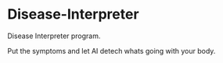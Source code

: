 # Disease-Interpreter

Disease Interpreter program.

Put the symptoms and let AI detech whats going with your body.
